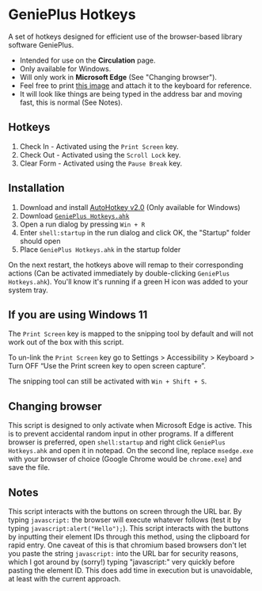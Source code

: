 # GeniePlus Hotkeys
A set of hotkeys designed for efficient use of the browser-based library software GeniePlus.
- Intended for use on the **Circulation** page.
- Only available for Windows.
- Will only work in **Microsoft Edge** (See "Changing browser").
- Feel free to print [this image](https://github.com/cyanisntblue/genieplus-hotkeys/blob/b38964b578343cde18e25149d7679a354563452a/tape%20to%20keyboard.png) and attach it to the keyboard for reference.
- It will look like things are being typed in the address bar and moving fast, this is normal (See Notes).

## Hotkeys

1. Check In - Activated using the `Print Screen` key.
2. Check Out - Activated using the `Scroll Lock` key.
3. Clear Form - Activated using the `Pause Break` key.

## Installation
1. Download and install [AutoHotkey v2.0](https://www.autohotkey.com/) (Only available for Windows)
2. Download [`GeniePlus Hotkeys.ahk`](https://github.com/cyanisntblue/genieplus-hotkeys/blob/b38964b578343cde18e25149d7679a354563452a/GeniePlus%20Hotkeys.ahk)
3. Open a run dialog by pressing `Win + R`
4. Enter `shell:startup` in the run dialog and click OK, the "Startup" folder should open
5. Place `GeniePlus Hotkeys.ahk` in the startup folder

On the next restart, the hotkeys above will remap to their corresponding actions (Can be activated immediately by double-clicking `GeniePlus Hotkeys.ahk`). You'll know it's running if a green H icon was added to your system tray.

## If you are using Windows 11
The `Print Screen` key is mapped to the snipping tool by default and will not work out of the box with this script.

To un-link the `Print Screen` key go to Settings > Accessibility > Keyboard > Turn OFF “Use the Print screen key to open screen capture”.

The snipping tool can still be activated with `Win + Shift + S`.


## Changing browser
This script is designed to only activate when Microsoft Edge is active. This is to prevent accidental random input in other programs. If a different browser is preferred, open `shell:startup` and right click `GeniePlus Hotkeys.ahk` and open it in notepad. On the second line, replace `msedge.exe` with your browser of choice (Google Chrome would be `chrome.exe`) and save the file.

## Notes
This script interacts with the buttons on screen through the URL bar. By typing `javascript:` the browser will execute whatever follows (test it by typing `javascript:alert("Hello");`). This script interacts with the buttons by inputting their element IDs through this method, using the clipboard for rapid entry. One caveat of this is that chromium based browsers don't let you paste the string `javascript:` into the URL bar for security reasons, which I got around by (sorry!) typing "javascript:" very quickly before pasting the element ID. This does add time in execution but is unavoidable, at least with the current approach.
